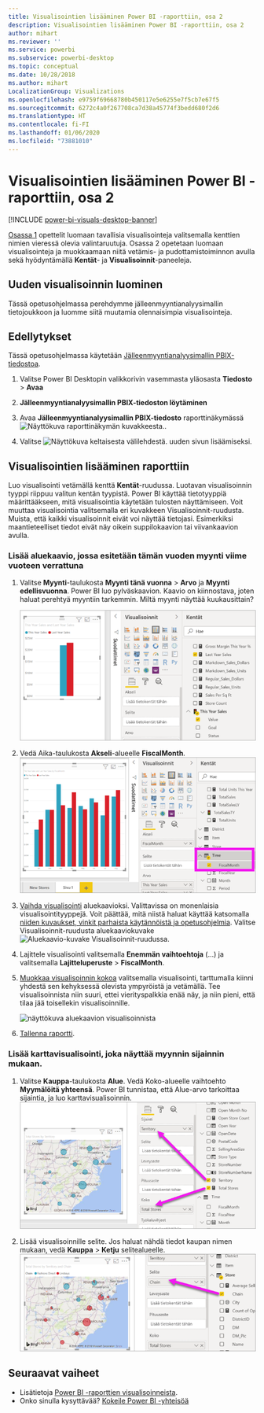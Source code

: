 ```yaml
---
title: Visualisointien lisääminen Power BI -raporttiin, osa 2
description: Visualisointien lisääminen Power BI -raporttiin, osa 2
author: mihart
ms.reviewer: ''
ms.service: powerbi
ms.subservice: powerbi-desktop
ms.topic: conceptual
ms.date: 10/28/2018
ms.author: mihart
LocalizationGroup: Visualizations
ms.openlocfilehash: e9759f69668780b450117e5e6255e7f5cb7e67f5
ms.sourcegitcommit: 6272c4a0f267708ca7d38a45774f3bedd680f2d6
ms.translationtype: HT
ms.contentlocale: fi-FI
ms.lasthandoff: 01/06/2020
ms.locfileid: "73881010"
---
```

# <a name="part-2-add-visualizations-to-a-power-bi-report"></a>Visualisointien lisääminen Power BI -raporttiin, osa 2

[!INCLUDE [power-bi-visuals-desktop-banner](../includes/power-bi-visuals-desktop-banner.md)]

[Osassa 1](power-bi-report-add-visualizations-i.md) opettelit luomaan tavallisia visualisointeja valitsemalla kenttien nimien vieressä olevia valintaruutuja.  Osassa 2 opetetaan luomaan visualisointeja ja muokkaamaan niitä vetämis- ja pudottamistoiminnon avulla sekä hyödyntämällä **Kentät**- ja **Visualisoinnit**-paneeleja.


## <a name="create-a-new-visualization"></a>Uuden visualisoinnin luominen
Tässä opetusohjelmassa perehdymme jälleenmyyntianalyysimallin tietojoukkoon ja luomme siitä muutamia olennaisimpia visualisointeja.

## <a name="prerequisites"></a>Edellytykset

Tässä opetusohjelmassa käytetään [Jälleenmyyntianalyysimallin PBIX-tiedostoa](https://download.microsoft.com/download/9/6/D/96DDC2FF-2568-491D-AAFA-AFDD6F763AE3/Retail%20Analysis%20Sample%20PBIX.pbix).

1. Valitse Power BI Desktopin valikkorivin vasemmasta yläosasta **Tiedosto** > **Avaa**
   
2. **Jälleenmyyntianalyysimallin PBIX-tiedoston löytäminen**

1. Avaa **Jälleenmyyntianalyysimallin PBIX-tiedosto** raporttinäkymässä ![Näyttökuva raporttinäkymän kuvakkeesta.](media/power-bi-visualization-kpi/power-bi-report-view.png).

1. Valitse ![Näyttökuva keltaisesta välilehdestä.](media/power-bi-visualization-kpi/power-bi-yellow-tab.png) uuden sivun lisäämiseksi.

## <a name="add-visualizations-to-the-report"></a>Visualisointien lisääminen raporttiin

Luo visualisointi vetämällä kenttä **Kentät**-ruudussa. Luotavan visualisoinnin tyyppi riippuu valitun kentän tyypistä. Power BI käyttää tietotyyppiä määrittääkseen, mitä visualisointia käytetään tulosten näyttämiseen. Voit muuttaa visualisointia valitsemalla eri kuvakkeen Visualisoinnit-ruudusta. Muista, että kaikki visualisoinnit eivät voi näyttää tietojasi. Esimerkiksi maantieteelliset tiedot eivät näy oikein suppilokaavion tai viivankaavion avulla. 


### <a name="add-an-area-chart-that-looks-at-this-years-sales-compared-to-last-year"></a>Lisää aluekaavio, jossa esitetään tämän vuoden myynti viime vuoteen verrattuna

1. Valitse **Myynti**-taulukosta **Myynti tänä vuonna** > **Arvo** ja **Myynti edellisvuonna**. Power BI luo pylväskaavion.  Kaavio on kiinnostava, joten haluat perehtyä myyntiin tarkemmin. Miltä myynti näyttää kuukausittain?  
   
   ![Näyttökuva, jossa näkyy pylväskaavio](media/power-bi-report-add-visualizations-ii/power-bi-start.png)

2. Vedä Aika-taulukosta **Akseli**-alueelle **FiscalMonth**.  
   ![Näyttökuva, jossa näkyy pylväskaavio, jonka akselina on FiscalMonth](media/power-bi-report-add-visualizations-ii/power-bi-fiscalmonth.png)

3. [Vaihda visualisointi](power-bi-report-change-visualization-type.md) aluekaavioksi.  Valittavissa on monenlaisia visualisointityyppejä. Voit päättää, mitä niistä haluat käyttää katsomalla [niiden kuvaukset, vinkit parhaista käytännöistä ja opetusohjelmia](power-bi-visualization-types-for-reports-and-q-and-a.md). Valitse Visualisoinnit-ruudusta aluekaaviokuvake ![Aluekaavio-kuvake Visualisoinnit-ruudussa](media/power-bi-report-add-visualizations-ii/power-bi-area-chart.png).

4. Lajittele visualisointi valitsemalla **Enemmän vaihtoehtoja** (...) ja valitsemalla **Lajitteluperuste** >  **FiscalMonth**.

5. [Muokkaa visualisoinnin kokoa](power-bi-visualization-move-and-resize.md) valitsemalla visualisointi, tarttumalla kiinni yhdestä sen kehyksessä olevista ympyröistä ja vetämällä. Tee visualisoinnista niin suuri, ettei vierityspalkkia enää näy, ja niin pieni, että tilaa jää toisellekin visualisoinnille.
   
   ![näyttökuva aluekaavion visualisoinnista](media/power-bi-report-add-visualizations-ii/pbi_part2_7b.png)
6. [Tallenna raportti](../service-report-save.md).

### <a name="add-a-map-visualization-that-looks-at-sales-by-location"></a>Lisää karttavisualisointi, joka näyttää myynnin sijainnin mukaan.

1. Valitse **Kauppa**-taulukosta **Alue**. Vedä Koko-alueelle vaihtoehto **Myymälöitä yhteensä**. Power BI tunnistaa, että Alue-arvo tarkoittaa sijaintia, ja luo karttavisualisoinnin.  
   ![Aluekaavio](media/power-bi-report-add-visualizations-ii/power-bi-map1.png)

2. Lisää visualisoinnille selite.  Jos haluat nähdä tiedot kaupan nimen mukaan, vedä **Kauppa** > **Ketju** selitealueelle.  
   ![raporttipohja, jossa on nuoli Chain in fields -luettelosta Chain in Legend -säilöön](media/power-bi-report-add-visualizations-ii/power-bi-chain.png)

## <a name="next-steps"></a>Seuraavat vaiheet
* Lisätietoja [Power BI -raporttien visualisoinneista](power-bi-report-visualizations.md).  
* Onko sinulla kysyttävää? [Kokeile Power BI -yhteisöä](https://community.powerbi.com/)

